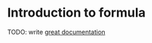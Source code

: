# Introduction to formula

TODO: write [great documentation](http://jacobian.org/writing/great-documentation/what-to-write/)

